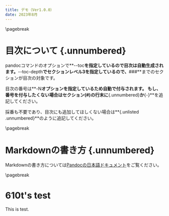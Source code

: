 ```yaml
---
title: デモ（Ver1.0.0）
date: 2023年8月
---
```


\pagebreak

# 目次について {.unnumbered}

pandocコマンドのオプションで**--toc**を指定しているので目次は自動生成されます。**--toc-depth**でセクションレベル3を指定しているので、**###**までのセクションが目次の対象です。

目次の番号は**-N**オプションを指定しているため自動で付与されます。
もし、番号を付与したくない場合はセクション(#)の行末に**{.unnumbered}**か**{-}**を追記してください。

採番も不要であり、目次にも追加してほしくない場合は**{.unlisted .unnumbered}**のように追記してください。

\pagebreak

# Markdownの書き方 {.unnumbered}

Markdownの書き方については[Pandocの日本語ドキュメント](https://pandoc-doc-ja.readthedocs.io/ja/latest/users-guide.html#pandocs-markdown)をご覧ください。

\pagebreak

# 610t's test
This is test.
